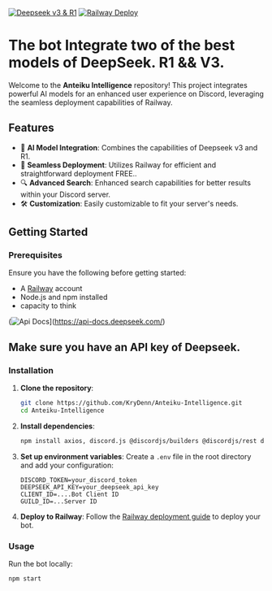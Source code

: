 [![Deepseek v3 & R1](https://img.shields.io/badge/Deepseek-v3%20%26%20R1-blue.svg)](https://deepseek.com)
[![Railway Deploy](https://img.shields.io/badge/Railway-Deploy-red.svg)](https://railway.app/)


# The bot Integrate two of the best models of DeepSeek. R1 && V3. 


Welcome to the **Anteiku Intelligence** repository! This project integrates powerful AI models for an enhanced user experience on Discord, leveraging the seamless deployment capabilities of Railway.

## Features

- 🤖 **AI Model Integration**: Combines the capabilities of Deepseek v3 and R1.
- 🚀 **Seamless Deployment**: Utilizes Railway for efficient and straightforward deployment FREE..
- 🔍 **Advanced Search**: Enhanced search capabilities for better results within your Discord server.
- 🛠️ **Customization**: Easily customizable to fit your server's needs.

## Getting Started

### Prerequisites

Ensure you have the following before getting started:
- A [Railway](https://railway.app/) account
- Node.js and npm installed
- capacity to think


(![Api Docs](https://upload.wikimedia.org/wikipedia/commons/e/ec/DeepSeek_logo.svg)](https://api-docs.deepseek.com/)
## Make sure you have an API key of Deepseek. 

### Installation

1. **Clone the repository**:
    ```bash
    git clone https://github.com/KryDenn/Anteiku-Intelligence.git
    cd Anteiku-Intelligence
    ```

2. **Install dependencies**:
    ```bash
    npm install axios, discord.js @discordjs/builders @discordjs/rest discord-api-types openai dotenv
    ```

3. **Set up environment variables**:
    Create a `.env` file in the root directory and add your configuration:
    ```env
    DISCORD_TOKEN=your_discord_token
    DEEPSEEK_API_KEY=your_deepseek_api_key
    CLIENT_ID=....Bot Client ID
    GUILD_ID=...Server ID
    ```

4. **Deploy to Railway**:
    Follow the [Railway deployment guide](https://docs.railway.app/deploy) to deploy your bot.

### Usage

Run the bot locally:
```bash
npm start
